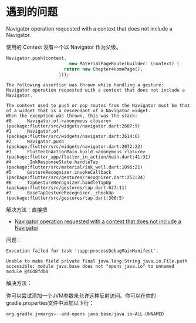 # 遇到的问题

Navigator operation requested with a context that does not include a Navigator.

使用的 Context 没有一个以 Navigator 作为父级。

```dart
Navigator.push(context,
                        new MaterialPageRoute(builder: (context) {
                      return new Chapter4HomePage();
                    }));
```

```
The following assertion was thrown while handling a gesture:
Navigator operation requested with a context that does not include a Navigator.

The context used to push or pop routes from the Navigator must be that of a widget that is a descendant of a Navigator widget.
When the exception was thrown, this was the stack: 
#0      Navigator.of.<anonymous closure> (package:flutter/src/widgets/navigator.dart:2607:9)
#1      Navigator.of (package:flutter/src/widgets/navigator.dart:2614:6)
#2      Navigator.push (package:flutter/src/widgets/navigator.dart:2072:22)
#3      FlutterInActionMain.build.<anonymous closure> (package:flutter_app/flutter_in_action/main.dart:41:31)
#4      _InkResponseState.handleTap (package:flutter/src/material/ink_well.dart:1096:21)
#5      GestureRecognizer.invokeCallback (package:flutter/src/gestures/recognizer.dart:253:24)
#6      TapGestureRecognizer.handleTapUp (package:flutter/src/gestures/tap.dart:627:11)
#7      BaseTapGestureRecognizer._checkUp (package:flutter/src/gestures/tap.dart:306:5)
```

解决方法：直接把

* [Navigator operation requested with a context that does not include a Navigator](https://stackoverflow.com/questions/44004451/navigator-operation-requested-with-a-context-that-does-not-include-a-navigator)


问题：

```
Execution failed for task ':app:processDebugMainManifest'.

Unable to make field private final java.lang.String java.io.File.path accessible: module java.base does not "opens java.io" to unnamed module @46d8fdb8
```

解决方法：

你可以尝试添加一个JVM参数来允许这种反射访问。你可以在你的gradle.properties文件中添加以下行：

```gradle
org.gradle.jvmargs=--add-opens java.base/java.io=ALL-UNNAMED
```
